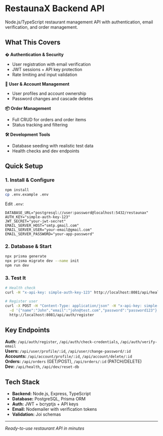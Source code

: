 # RestaunaX Backend API

Node.js/TypeScript restaurant management API with authentication, email verification, and order management.

## What This Covers

**� Authentication & Security**
- User registration with email verification
- JWT sessions + API key protection
- Rate limiting and input validation

**👥 User & Account Management**
- User profiles and account ownership
- Password changes and cascade deletes

**📦 Order Management**
- Full CRUD for orders and order items
- Status tracking and filtering

**🛠️ Development Tools**
- Database seeding with realistic test data
- Health checks and dev endpoints

## Quick Setup

### 1. Install & Configure
```bash
npm install
cp .env.example .env
```

Edit `.env`:
```env
DATABASE_URL="postgresql://user:password@localhost:5432/restaunax"
AUTH_KEY="simple-auth-key-123"
JWT_SECRET="your-jwt-secret"
EMAIL_SERVER_HOST="smtp.gmail.com"
EMAIL_SERVER_USER="your-email@gmail.com"
EMAIL_SERVER_PASSWORD="your-app-password"
```

### 2. Database & Start
```bash
npx prisma generate
npx prisma migrate dev --name init
npm run dev
```

### 3. Test It
```bash
# Health check
curl -H "x-api-key: simple-auth-key-123" http://localhost:8081/api/health

# Register user
curl -X POST -H "Content-Type: application/json" -H "x-api-key: simple-auth-key-123" \
  -d '{"name":"John","email":"john@test.com","password":"password123"}' \
  http://localhost:8081/api/auth/register
```

## Key Endpoints

**Auth:** `/api/auth/register`, `/api/auth/check-credentials`, `/api/auth/verify-email`  
**Users:** `/api/user/profile/:id`, `/api/user/change-password/:id`  
**Accounts:** `/api/account/profile/:id`, `/api/account/delete/:id`  
**Orders:** `/api/orders` (GET/POST), `/api/orders/:id` (PATCH/DELETE)  
**Dev:** `/api/health`, `/api/dev/reset-db`

## Tech Stack

- **Backend:** Node.js, Express, TypeScript
- **Database:** PostgreSQL, Prisma ORM
- **Auth:** JWT + bcryptjs + API keys
- **Email:** Nodemailer with verification tokens
- **Validation:** Joi schemas

---
*Ready-to-use restaurant API in minutes*
